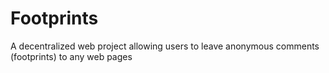 # Footprints
A decentralized web project allowing users to leave anonymous comments (footprints) to any web pages
